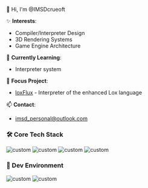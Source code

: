 👋 Hi, I'm @IMSDcrueoft

✨ **Interests**: 
- Compiler/Interpreter Design
- 3D Rendering Systems
- Game Engine Architecture

🌱 **Currently Learning**: 
- Interpreter system

🚀 **Focus Project**: 
- [loxFlux](https://github.com/IMSDcrueoft/LoxFlux) - Interpreter of the enhanced Lox language

📫 **Contact**: 
- imsd_personal@outlook.com 

### 🛠 Core Tech Stack
![custom](https://img.shields.io/badge/C-00599C?style=for-the-badge&logo=c&logoColor=white)
![custom](https://img.shields.io/badge/C%2B%2B-00599C?style=for-the-badge&logo=c%2B%2B&logoColor=white)
![custom](https://img.shields.io/badge/JavaScript-323330?style=for-the-badge&logo=javascript&logoColor=F7DF1E)
![custom](https://img.shields.io/badge/TypeScript-007ACC?style=for-the-badge&logo=typescript&logoColor=white)

### 🔧 Dev Environment
![custom](https://img.shields.io/badge/Visual_Studio-5C2D91?style=for-the-badge&logo=visual%20studio&logoColor=white)
![custom](https://img.shields.io/badge/Visual_Studio_Code-0078D4?style=for-the-badge&logo=visual%20studio%20code&logoColor=white)

<!---
IMSDcrueoft/IMSDcrueoft is a ✨ special ✨ repository because its `README.md` (this file) appears on your GitHub profile.
You can click the Preview link to take a look at your changes.
--->
